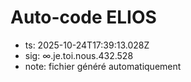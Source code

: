 # Auto-code ELIOS
- ts: 2025-10-24T17:39:13.028Z
- sig: ∞.je.toi.nous.432.528
- note: fichier généré automatiquement